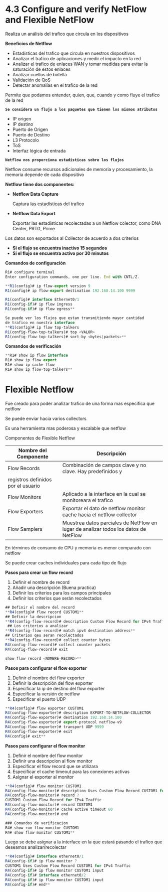 # 4.3 Configure and verify NetFlow and Flexible NetFlow

Realiza un análisis del trafico que circula en los dispositivos

**Beneficios de Netflow**

- Estadísticas del trafico que circula en nuestros dispositivos
- Analizar el trafico de aplicaciones y medir el impacto en la red
- Analizar el trafico de enlaces WAN y tomar medidas para evitar la saturación de estos enlaces
- Analizar cuellos de botella
- Validación de QoS
- Detectar anomalías en el trafico de la red

Permite que podamos entender, quien, que, cuando y como fluye el trafico de la red

**`Se considera un flujo a los paquetes que tienen los mismos atributos`**

- IP origen
- IP destino
- Puerto de Origen
- Puerto de Destino
- L3 Protocolo
- ToS
- Interfaz lógica de entrada

**`Netflow nos proporciona estadisticas sobre los flujos`**

Netflow consume recursos adicionales de memoria y procesamiento, la memoria depende de cada dispositivo

**Netflow tiene dos componentes:**

- **Netflow Data Capture**
    
    Captura las estadísticas del trafico
    
- **Netflow Data Export**
    
    Exportar las estadísticas recolectadas a un Netflow colector, como DNA Center, PRTG, Prime
    

Los datos son exportados al Collector de acuerdo a dos criterios 

- **Si el flujo se encuentra inactivo 15 segundos**
- **Si el flujo se encuentra activo por 30 minutos**

**Comandos de configuración**

```jsx
R1# configure terminal
Enter configuration commands, one per line. End with CNTL/Z.

**R1(config)# ip flow-export version 9
R1(config)# ip flow-export destination 192.168.14.100 9999

R1(config)# interface Ethernet0/1
R1(config-if)# ip flow ingress
R1(config-if)# ip flow egress**

Se puede ver los flujos que estan transmitiendo mayor cantidad
de trafico en nuestra interface
**R1(config)# ip flow top-talkers
R1(config-flow-top-talkers)# top <VALOR>
R1(config-flow-top-talkers)# sort-by <bytes|packets>**

```

**Comandos de verificación**

```jsx
**R1# show ip flow interface
R1# show ip flow export
R1# show ip cache flow
R1# show ip flow-top-talkers**
```

# Flexible Netflow

Fue creado para poder analizar trafico de una forma mas especifica que netflow

Se puede enviar hacia varios collectors

Es una herramienta mas poderosa y escalable que netflow 

Componentes de Flexible Netflow

| Nombre del Componente | Descripción |
| --- | --- |
| Flow Records | Combinación de campos clave y no clave.                Hay predefinidos y
registros definidos por el usuario |
| Flow Monitors | Aplicado a la interface en la cual se monitoreara el trafico |
| Flow Exporters | Exportar el dato de netflow monitor cache hacia el netflow collector |
| Flow Samplers | Muestrea datos parciales de NetFlow en lugar de analizar todos los datos de NetFlow |

En términos de consumo de CPU y memoria es menor comparado con netflow

Se puede crear caches individuales para cada tipo de flujo

**Pasos para crear un flow record**

1. Definir el nombre de record
2. Añadir una descripción (Buena practica)
3. Definir los criterios para los campos principales
4. Definir los criterios que serán recolectados

```jsx
## Definir el nombre del record
**R4(config)# flow record CUSTOM1** 
## Definir la descripcion
**R4(config-flow-record)# description Custom Flow Record for IPv4 Traffic** 
 ## Los criterios a analizar
**R4(config-flow-record)# match ipv4 destination address**
## Criterios qeu seran recolectados
**R4(config-flow-record)# collect counter bytes  
R4(config-flow-record)# collect counter packets 
R4(config-flow-record)# exit

show flow record <NOMBRE-RECORD>**
```

**Pasos para configurar el flow exporter**

1. Definir el nombre del flow exporter
2. Definir la descripción del flow exporter
3. Especificar la ip de destino del flow exporter
4. Especificar la versión de netflow
5. Especificar el puerto UDP

```jsx
**R4(config)# flow exporter CUSTOM1
R4(config-flow-exporter)# description EXPORT-TO-NETFLOW-COLLECTOR
R4(config-flow-exporter)# destination 192.168.14.100
R4(config-flow-exporter)# export-protocol netflow-v9
R4(config-flow-exporter)# transport UDP 9999
R4(config-flow-exporter)# exit
R4(config)# exit**
```

**Pasos para configurar el flow monitor**

1. Definir el nombre del flow monitor
2. Definir una descripcion al flow monitor
3. Especificar el flow record que se utilizara
4. Especificar el cache timeout para las conexiones activas
5. Asignar el exporter al monitor

```jsx
**R4(config)# flow monitor CUSTOM1
R4(config-flow-monitor)# description Uses Custom Flow Record CUSTOM1 for IPv4$
R4(config-flow-monitor)# record ?
CUSTOM1 Custom Flow Record for IPv4 Traffic
R4(config-flow-monitor)# record CUSTOM1
R4(config-flow-monitor)# cache active timeout 60
R4(config-flow-monitor)# end

### Comandos de verificacion
R4# show run flow monitor CUSTOM1
R4# show flow monitor CUSTOM1**
```

Luego se debe asignar a la interface en la que estará pasando el trafico que deseamos analizar/recolectar

```jsx
**R4(config)# interface ethernet0/1
R4(config-if)# ip flow monitor ?
CUSTOM1 Uses Custom Flow Record CUSTOM1 for IPv4 Traffic
R4(config-if)# ip flow monitor CUSTOM1 input
R4(config-if)# interface ethernet0/2
R4(config-if)# ip flow monitor CUSTOM1 input
R4(config-if)# end**

```